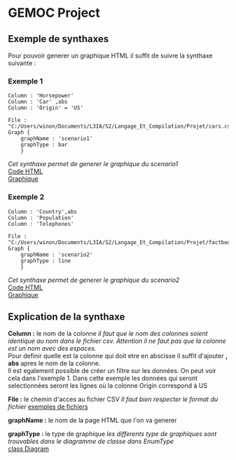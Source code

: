 # GEMOC Project

## Exemple de synthaxes
Pour pouvoir generer un graphique HTML il suffit de suivre la synthaxe suivante :

### Exemple 1
```
Column : 'Horsepower'
Column : 'Car' ,abs
Column : 'Origin' = 'US'

File : "C:/Users/winon/Documents/L3IA/S2/Langage_Et_Compilation/Projet/cars.csv"
Graph {
	graphName : 'scenario1'
	graphType : bar
	}
  ```
*Cet synthaxe permet de generer le graphique du scenario1*  
[Code HTML](scenario1.html)  
[Graphique](pictures/scenario1.png)
### Exemple 2
```
Column : 'Country',abs
Column : 'Population'
Column : 'Telephones'

File : "C:/Users/winon/Documents/L3IA/S2/Langage_Et_Compilation/Projet/factbook.csv"
Graph {
	graphName : 'scenario2'
	graphType : line
	}
```
*Cet synthaxe permet de generer le graphique du scenario2*  
[Code HTML](scenario2.html)  
[Graphique](pictures/scenario2.png)

## Explication de la synthaxe

**Column :** le nom de la colonne *il faut que le nom des colonnes soient identique au nom dans le fichier csv. Attention il ne faut pas que la colonne est un nom avec des espaces.*  
Pour definir quelle est la colonne qui doit etre en abscisse il suffit d'ajouter **, abs** apres le nom de la colonne.  
Il est egalement possible de créer un filtre sur les données. On peut voir cela dans l'exemple 1. Dans cette exemple les données qui seront selectionnées seront les lignes où la colonne Origin correspond à US

**File :** le chemin d'acces au fichier CSV *Il faut bien respecter le format du fichier*
[exemples de fichiers](files/)

**graphName :** le nom de la page HTML que l'on va generer

**graphType :** le type de graphique *les differents type de graphiques sont trouvables dans le diagramme de classe dans EnumType*  
[class Diagram](pictures/classDiag.png)
